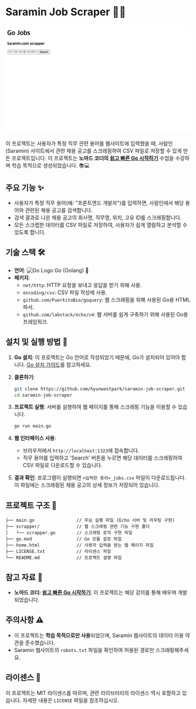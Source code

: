 # Saramin Job Scraper 📝🤖

![프로젝트 이미지](./home.png)

이 프로젝트는 사용자가 특정 직무 관련 용어를 웹사이트에 입력했을 때, 사람인(Saramin) 사이트에서 관련 채용 공고를 스크래핑하여 CSV 파일로 저장할 수 있게 만든 프로젝트입니다. 이 프로젝트는 **노마드 코더의 [쉽고 빠른 Go 시작하기](https://nomadcoders.co/go-for-beginners)** 수업을 수강하며 학습 목적으로 생성되었습니다. 📚💻

## 주요 기능 ✨

- 사용자가 특정 직무 용어(예: "프론트엔드 개발자")를 입력하면, 사람인에서 해당 용어와 관련된 채용 공고를 검색합니다.
- 검색 결과로 나온 채용 공고의 회사명, 직무명, 위치, 고유 ID를 스크래핑합니다.
- 모든 스크랩한 데이터를 CSV 파일로 저장하여, 사용자가 쉽게 열람하고 분석할 수 있도록 합니다.

## 기술 스택 🛠️

- **언어**: ![Go Logo](https://upload.wikimedia.org/wikipedia/commons/0/05/Go_Logo_Blue.svg) Go (Golang) 🐹
- **패키지**:
  - `net/http`: HTTP 요청을 보내고 응답을 받기 위해 사용.
  - `encoding/csv`: CSV 파일 작성에 사용.
  - `github.com/PuerkitoBio/goquery`: 웹 스크래핑을 위해 사용된 Go용 HTML 파서.
  - `github.com/labstack/echo/v4`: 웹 서버를 쉽게 구축하기 위해 사용된 Go용 프레임워크.

## 설치 및 실행 방법 🚀

1. **Go 설치**: 이 프로젝트는 Go 언어로 작성되었기 때문에, Go가 설치되어 있어야 합니다. [Go 설치 가이드](https://go.dev/doc/install)를 참고하세요.

2. **클론하기**:

   ```sh
   git clone https://github.com/hyunwestpark/saramin-job-scraper.git
   cd saramin-job-scraper
   ```

3. **프로젝트 실행**:
   서버를 실행하여 웹 페이지를 통해 스크래핑 기능을 이용할 수 있습니다.

   ```sh
   go run main.go
   ```

4. **웹 인터페이스 사용**:

   - 브라우저에서 `http://localhost:1323`에 접속합니다.
   - 직무 용어를 입력하고 'Search' 버튼을 누르면 해당 데이터를 스크래핑하여 CSV 파일로 다운로드할 수 있습니다.

5. **결과 확인**:
   프로그램이 실행되면 `<입력한 용어>_jobs.csv` 파일이 다운로드됩니다. 이 파일에는 스크래핑된 채용 공고의 상세 정보가 저장되어 있습니다.

## 프로젝트 구조 📁

```
├── main.go                // 주요 실행 파일 (Echo 서버 및 라우팅 구현)
├── scrapper/              // 웹 스크래핑 관련 기능 구현 폴더
│   └── scrapper.go        // 스크래핑 로직 구현 파일
├── go.mod                 // Go 모듈 설정 파일
├── home.html              // 사용자 입력을 받는 웹 페이지 파일
├── LICENSE.txt            // 라이센스 파일
└── README.md              // 프로젝트 설명 파일
```

## 참고 자료 📖

- **노마드 코더: [쉽고 빠른 Go 시작하기](https://nomadcoders.co/go-for-beginners)**: 이 프로젝트는 해당 강의를 통해 배우며 개발되었습니다.

## 주의사항 ⚠️

- 이 프로젝트는 **학습 목적으로만 사용**되었으며, Saramin 웹사이트의 데이터 이용 약관을 준수했습니다.
- Saramin 웹사이트의 `robots.txt` 파일을 확인하여 허용된 경로만 스크래핑해주세요.

## 라이센스 📄

이 프로젝트는 MIT 라이센스를 따르며, 관련 라이브러리의 라이센스 역시 포함하고 있습니다. 자세한 내용은 `LICENSE` 파일을 참조하십시오.
